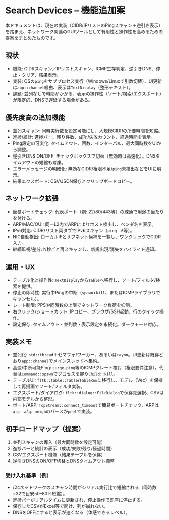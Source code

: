 # Search Devices – 機能追加案

本ドキュメントは、現在の実装（CIDR/IPリストのPingスキャン＋逆引き表示）を踏まえ、ネットワーク関連のGUIツールとして有用性と操作性を高めるための提案をまとめたものです。

## 現状
- 機能: CIDRスキャン／IPリストスキャン、ICMP生存判定、逆引きDNS、停止・クリア、結果表示。
- 実装: OSの`ping`をサブプロセス実行（Windows/Linuxで引数切替）、UI更新は`app::channel`経由、表示は`TextDisplay`（整形テキスト）。
- 課題: 並列なしで時間がかかる、表示の操作性（ソート/検索/エクスポート）が限定的、DNSで遅延する場合がある。

## 優先度高の追加機能
- 並列スキャン: 同時実行数を設定可能にし、大規模CIDRの所要時間を短縮。
- 進捗/統計: 進捗バー、残り件数、成功/失敗カウント、経過時間を表示。
- Ping設定の可変化: タイムアウト、回数、インターバル、最大同時数をUIから調整。
- 逆引きDNS ON/OFF: チェックボックスで切替（無効時は高速化）。DNSタイムアウトの短縮も考慮。
- エラーメッセージの明確化: 無効なCIDR/権限不足/`ping`未検出などをUIに明示。
- 結果エクスポート: CSV/JSON保存とクリップボードコピー。

## ネットワーク拡張
- 簡易ポートチェック: 代表ポート（例: 22/80/443等）の疎通で用途の当たりを付ける。
- ARP/MAC/OUI: 同一L2内でARPによりホスト検出し、ベンダ名を表示。
- IPv6対応: CIDR/リスト両タブでIPv6スキャン（`ping -6`等）。
- NIC自動検出: ローカルIFとサブネット候補を一覧し、ワンクリックでCIDR入力。
- 継続監視/差分: N秒ごと再スキャンし、新規出現/消失をハイライト通知。

## 運用・UX
- テーブル化と操作性: `TextDisplay`から`Table`へ移行し、ソート/フィルタ/検索を提供。
- 停止の即時性: 実行中Pingの中断（`spawn`+`kill`、またはICMPライブラリでキャンセル）。
- レート制限: PPSや同時数の上限でネットワーク負荷を抑制。
- 右クリック/ショートカット: IPコピー、ブラウザ/SSH起動、行のクイック操作。
- 設定保存: タイムアウト・並列数・表示設定を永続化。ダークモード対応。

## 実装メモ
- 並列化: `std::thread`＋セマフォ/ワーカー、あるいは`rayon`。UI更新は既存どおり`app::channel`でメインスレッドへ集約。
- 高速/中断可能Ping: `surge-ping`等のICMPクレート検討（権限要件注意）。代替は`Command::spawn`でプロセスを握り`Child::kill`。
- テーブルUI: `fltk::table::Table`/`TableRow`に移行し、モデル（Vec）を保持して再描画でソート/フィルタ実装。
- エクスポート/ダイアログ: `fltk::dialog::FileDialog`で保存先選択、CSVは内部モデルから整形。
- ポート/ARP: `TcpStream::connect_timeout`で簡易ポートチェック、ARPは`arp -a`/`ip neigh`のパースか`pnet`で実装。

## 初手ロードマップ（提案）
1. 並列スキャンの導入（最大同時数を設定可能）
2. 進捗バーと統計の表示（成功/失敗/残り/経過時間）
3. CSVエクスポート機能（結果テーブルを保存）
4. 逆引きDNSのON/OFF切替とDNSタイムアウト調整

### 受け入れ基準（例）
- /24ネットワークのスキャン時間がシリアル実行比で短縮される（同時数=32で目安50–80%短縮）。
- 進捗バーがリアルタイムに更新され、停止操作で即座に停止する。
- 保存したCSVがExcel等で開け、列が崩れない。
- DNSをOFFにすると表示が速くなる（体感できるレベル）。

